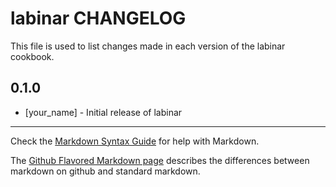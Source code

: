 labinar CHANGELOG
=================

This file is used to list changes made in each version of the labinar cookbook.

0.1.0
-----
- [your_name] - Initial release of labinar

- - -
Check the [Markdown Syntax Guide](http://daringfireball.net/projects/markdown/syntax) for help with Markdown.

The [Github Flavored Markdown page](http://github.github.com/github-flavored-markdown/) describes the differences between markdown on github and standard markdown.

